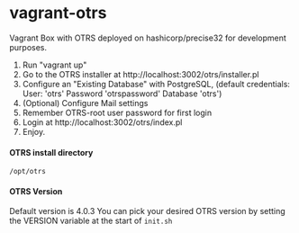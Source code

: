 vagrant-otrs
============

Vagrant Box with OTRS deployed on hashicorp/precise32 for development purposes.

1. Run "vagrant up"
2. Go to the OTRS installer at http://localhost:3002/otrs/installer.pl
3. Configure an "Existing Database" with PostgreSQL, (default credentials: User: 'otrs' Password 'otrspassword'
Database 'otrs')
4. (Optional) Configure Mail settings
5. Remember OTRS-root user password for first login
6. Login at http://localhost:3002/otrs/index.pl
7. Enjoy. 

#### OTRS install directory
```
/opt/otrs
```

#### OTRS Version
Default version is 4.0.3 
You can pick your desired OTRS version by setting the VERSION variable at the start of ```init.sh```
